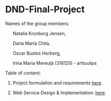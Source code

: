 # DND-Final-Project

Names of the group members:
<ul> Natalia Kronborg Jensen,</ul>
<ul> Daria Maria Chita,</ul>
<ul> Oscar Bustos Herberg,</ul>
<ul> Irina Maria Mereuță (316125) - arttuulips </ul>

Table of content: 
1. Project formulation and requirements [here](./ProjectFormulation.md).

2. Web Service Design & Implementation: [here](./WebService.md).

